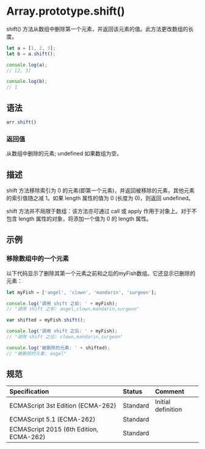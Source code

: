 # Array.prototype.shift()

shift() 方法从数组中删除第一个元素，并返回该元素的值。此方法更改数组的长度。

```javascript
let a = [1, 2, 3];
let b = a.shift();

console.log(a);
// [2, 3]

console.log(b);
// 1
```

## 语法

```javascript
arr.shift()
```

### 返回值

从数组中删除的元素; undefined 如果数组为空。

## 描述

shift 方法移除索引为 0 的元素(即第一个元素)，并返回被移除的元素，其他元素的索引值随之减 1。如果 length 属性的值为 0 (长度为 0)，则返回 undefined。

shift 方法并不局限于数组：该方法亦可通过 call 或 apply 作用于对象上。对于不包含 length 属性的对象，将添加一个值为 0 的 length 属性。

## 示例

### 移除数组中的一个元素

以下代码显示了删除其第一个元素之前和之后的myFish数组。它还显示已删除的元素：

```javascript
let myFish = ['angel', 'clown', 'mandarin', 'surgeon'];

console.log('调用 shift 之前: ' + myFish);
// "调用 shift 之前: angel,clown,mandarin,surgeon"

var shifted = myFish.shift();

console.log('调用 shift 之后: ' + myFish);
// "调用 shift 之后: clown,mandarin,surgeon"

console.log('被删除的元素: ' + shifted);
// "被删除的元素: angel"
```

## 规范

| Specification                           | Status   | Comment            |
|:----------------------------------------|:---------|:-------------------|
| ECMAScript 3st Edition (ECMA-262)       | Standard | Initial definition |
| ECMAScript 5.1 (ECMA-262)               | Standard |                    |
| ECMAScript 2015 (6th Edition, ECMA-262) | Standard |                    |